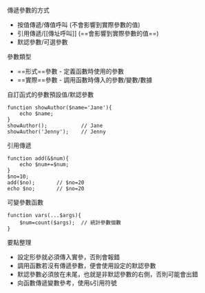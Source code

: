 傳遞參數的方式
- 按值傳遞/傳值呼叫 (不會影響到實際參數的值)
- 引用傳遞/[[傳址呼叫]] (==會影響到實際參數的值==)
- 默認參數/可選參數

參數類型
* ==形式==參數 - 定義函數時使用的參數
* ==實際==參數 - 調用函數時傳入的參數/變數/數據

自訂函式的參數預設值/默認參數
```
function showAuthor($name='Jane'){
	echo $name;
}
showAuthor();			// Jane
showAuthor('Jenny');	// Jenny
```

引用傳遞
```
function add(&$num){
	echo $num+=$num;
}
$no=10;
add($no);		// $no=20
echo $no;		// $no=20
```

可變參數函數
```
function vars(...$args){
	$num=count($args);	// 統計參數個數
}
```

要點整理
- 設定形參就必須傳入實參，否則會報錯
- 調用函數若沒有傳遞參數，便會使用設定的默認參數
- 默認參數必須放在未尾，也就是非默認參數的右側，否則可能會出錯
- 向函數傳遞變數參考，使用`&`引用符號